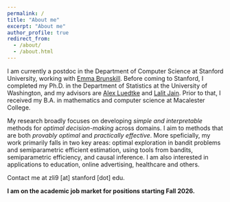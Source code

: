 ```yaml
---
permalink: /
title: "About me"
excerpt: "About me"
author_profile: true
redirect_from: 
  - /about/
  - /about.html
---
```


I am currently a postdoc in the Department of Computer Science at Stanford University, working with [Emma Brunskill](https://cs.stanford.edu/people/ebrun/). Before coming to Stanford, I completed my Ph.D. in the Department of Statistics at the University of Washington, and my advisors are [Alex Luedtke](http://www.alexluedtke.com/) and [Lalit Jain](http://lalitjain.com/). Prior to that, I received my B.A. in mathematics and computer science at Macalester College.  

My research broadly focuses on developing *simple and interpretable* methods for *optimal decision-making* across domains. I aim to methods that are both *provably optimal* and *practically effective*. More speficially, my work primarily falls in two key areas: optimal exploration in bandit problems and semiparametric efficient estimation, using tools from bandits, semiparametric efficiency, and causal inference. I am also interested in applications to education, online advertising, healthcare and others. 

Contact me at zli9 [at] stanford [dot] edu. 

**I am on the academic job market for positions starting Fall 2026.**
